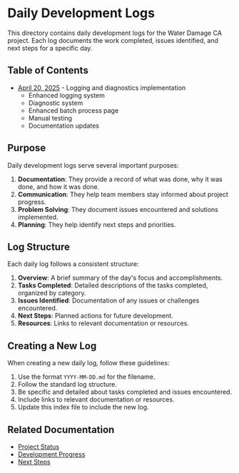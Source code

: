 # Daily Development Logs

This directory contains daily development logs for the Water Damage CA project. Each log documents the work completed, issues identified, and next steps for a specific day.

## Table of Contents

- [April 20, 2025](./2025-04-20.md) - Logging and diagnostics implementation
  - Enhanced logging system
  - Diagnostic system
  - Enhanced batch process page
  - Manual testing
  - Documentation updates

## Purpose

Daily development logs serve several important purposes:

1. **Documentation**: They provide a record of what was done, why it was done, and how it was done.
2. **Communication**: They help team members stay informed about project progress.
3. **Problem Solving**: They document issues encountered and solutions implemented.
4. **Planning**: They help identify next steps and priorities.

## Log Structure

Each daily log follows a consistent structure:

1. **Overview**: A brief summary of the day's focus and accomplishments.
2. **Tasks Completed**: Detailed descriptions of the tasks completed, organized by category.
3. **Issues Identified**: Documentation of any issues or challenges encountered.
4. **Next Steps**: Planned actions for future development.
5. **Resources**: Links to relevant documentation or resources.

## Creating a New Log

When creating a new daily log, follow these guidelines:

1. Use the format `YYYY-MM-DD.md` for the filename.
2. Follow the standard log structure.
3. Be specific and detailed about tasks completed and issues encountered.
4. Include links to relevant documentation or resources.
5. Update this index file to include the new log.

## Related Documentation

- [Project Status](../../water-damage-ca/Roadmap/project-status.md)
- [Development Progress](../../water-damage-ca/Roadmap/updated-tracking-progress.md)
- [Next Steps](../../water-damage-ca/Roadmap/next-steps.md)
